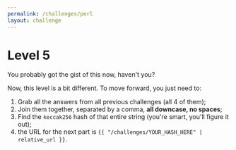 ```yaml
---
permalink: /challenges/perl
layout: challenge
---
```


# Level 5

You probably got the gist of this now, haven't you?

Now, this level is a bit different. To move forward, you just need to:

1. Grab all the answers from all previous challenges (all 4 of them);
2. Join them together, separated by a comma, **all downcase, no spaces**;
3. Find the `keccak256` hash of that entire string (you're smart, you'll figure it
   out);
4. the URL for the next part is `{{ "/challenges/YOUR_HASH_HERE" | relative_url
   }}`.

